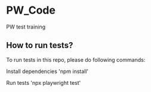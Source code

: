 # PW_Code
 PW test training

## How to run tests?

To run tests in this repo, please do following commands:

Install dependencies
 'npm install'

Run tests
'npx playwright test'
